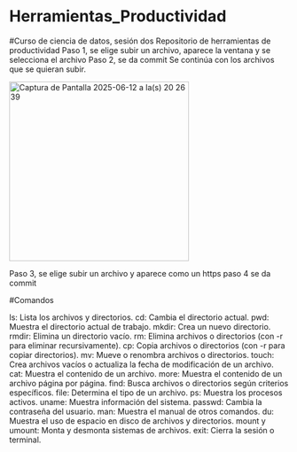 # Herramientas_Productividad
#Curso de ciencia de datos, sesión dos
Repositorio de herramientas de productividad
Paso 1, se elige subir un archivo, aparece la ventana y se selecciona el archivo
Paso 2, se da commit
Se continúa con los archivos que se quieran subir.

<img width="324" alt="Captura de Pantalla 2025-06-12 a la(s) 20 26 39" src="https://github.com/user-attachments/assets/d969b050-ba5a-4dbf-a88b-58629535ab77" />

Paso 3, se elige subir un archivo y aparece como un https 
paso 4 se da commit

#Comandos

ls: Lista los archivos y directorios.
cd: Cambia el directorio actual.
pwd: Muestra el directorio actual de trabajo.
mkdir: Crea un nuevo directorio.
rmdir: Elimina un directorio vacío.
rm: Elimina archivos o directorios (con -r para eliminar recursivamente).
cp: Copia archivos o directorios (con -r para copiar directorios).
mv: Mueve o renombra archivos o directorios.
touch: Crea archivos vacíos o actualiza la fecha de modificación de un archivo.
cat: Muestra el contenido de un archivo.
more: Muestra el contenido de un archivo página por página.
find: Busca archivos o directorios según criterios específicos.
file: Determina el tipo de un archivo.
ps: Muestra los procesos activos.
uname: Muestra información del sistema.
passwd: Cambia la contraseña del usuario.
man: Muestra el manual de otros comandos.
du: Muestra el uso de espacio en disco de archivos y directorios.
mount y umount: Monta y desmonta sistemas de archivos.
exit: Cierra la sesión o terminal.

